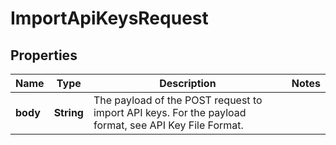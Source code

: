 

# ImportApiKeysRequest


## Properties

| Name | Type | Description | Notes |
|------------ | ------------- | ------------- | -------------|
|**body** | **String** | The payload of the POST request to import API keys. For the payload format, see API Key File Format. |  |




